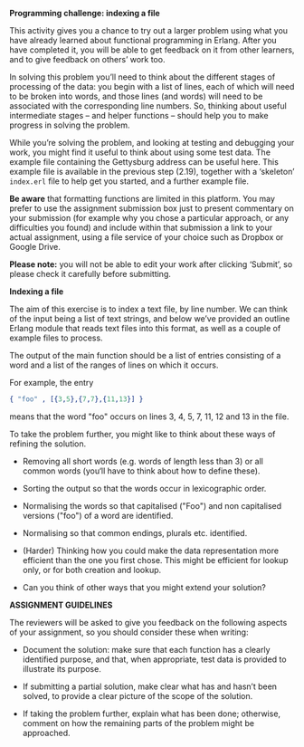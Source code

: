 **Programming challenge: indexing a file**

This activity gives you a chance to try out a larger problem using what you have already learned about functional programming in Erlang. After you have completed it, you will be able to get feedback on it from other learners, and to give feedback on others’ work too.

In solving this problem you’ll need to think about the different stages of processing of the data: you begin with a list of lines, each of which will need to be broken into words, and those lines (and words) will need to be associated with the corresponding line numbers. So, thinking about useful intermediate stages – and helper functions – should help you to make progress in solving the problem.

While you’re solving the problem, and looking at testing and debugging your work, you might find it useful to think about using some test data. The example file containing the Gettysburg address can be useful here. This example file is available in the previous step (2.19), together with a ‘skeleton’ `index.erl` file to help get you started, and a further example file.

**Be aware** that formatting functions are limited in this platform. You may prefer to use the assignment submission box just to present commentary on your submission (for example why you chose a particular approach, or any difficulties you found) and include within that submission a link to your actual assignment, using a file service of your choice such as Dropbox or Google Drive.

**Please note:** you will not be able to edit your work after clicking ‘Submit’, so please check it carefully before submitting.

**Indexing a file**

The aim of this exercise is to index a text file, by line number. We can think of the input being a list of text strings, and below we’ve provided an outline Erlang module that reads text files into this format, as well as a couple of example files to process.

The output of the main function should be a list of entries consisting of a word and a list of the ranges of lines on which it occurs.

For example, the entry
```erlang
{ "foo" , [{3,5},{7,7},{11,13}] }
```

means that the word "foo" occurs on lines 3, 4, 5, 7, 11, 12 and 13 in the file.

To take the problem further, you might like to think about these ways of refining the solution.

* Removing all short words (e.g. words of length less than 3) or all common words (you‘ll have to think about how to define these).

* Sorting the output so that the words occur in lexicographic order.

* Normalising the words so that capitalised ("Foo") and non capitalised versions ("foo") of a word are identified.

* Normalising so that common endings, plurals etc. identified.

* (Harder) Thinking how you could make the data representation more efficient than the one you first chose. This might be efficient for lookup only, or for both creation and lookup.

* Can you think of other ways that you might extend your solution?

__ASSIGNMENT GUIDELINES__

The reviewers will be asked to give you feedback on the following aspects of your assignment, so you should consider these when writing:

* Document the solution: make sure that each function has a clearly identified purpose, and that, when appropriate, test data is provided to illustrate its purpose.

* If submitting a partial solution, make clear what has and hasn’t been solved, to provide a clear picture of the scope of the solution.

* If taking the problem further, explain what has been done; otherwise, comment on how the remaining parts of the problem might be approached.
